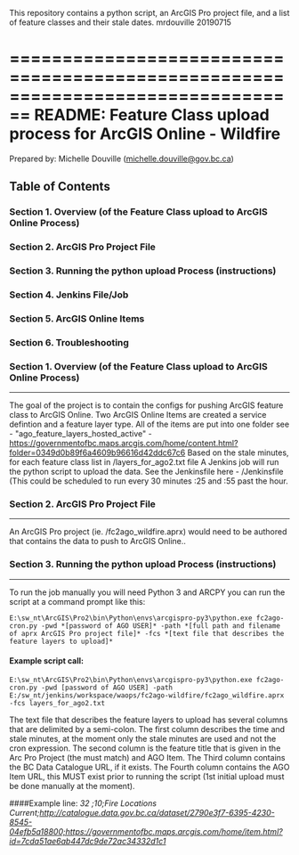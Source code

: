 This repository contains a python script, an ArcGIS Pro project file, and a list of feature classes and their stale dates. 
mrdouville 20190715

================================================================================
README: Feature Class upload process for ArcGIS Online - Wildfire 
================================================================================

Prepared by: Michelle Douville (michelle.douville@gov.bc.ca)

## Table of Contents

### Section 1. Overview (of the Feature Class upload to ArcGIS Online Process)
### Section 2. ArcGIS Pro Project File
### Section 3. Running the python upload Process (instructions)
### Section 4. Jenkins File/Job
### Section 5. ArcGIS Online Items
### Section 6. Troubleshooting
	

### Section 1. Overview (of the Feature Class upload to ArcGIS Online Process)
--------------------------------------------------------------------------------
The goal of the project is to contain the configs for pushing ArcGIS feature class to ArcGIS Online. 
Two ArcGIS Online Items are created a service defintion and a feature layer type. 
All of the items are put into one folder see - "ago_feature_layers_hosted_active" - https://governmentofbc.maps.arcgis.com/home/content.html?folder=0349d0b89f6a4609b96616d42ddc67c6
Based on the stale minutes, for each feature class list in /layers_for_ago2.txt file
A Jenkins job will run the python script to upload the data. See the Jenkinsfile here - /Jenkinsfile (This could be scheduled to run every 30 minutes :25 and :55 past the hour. 

    
### Section 2. ArcGIS Pro Project File
--------------------------------------------------------------------------------
An ArcGIS Pro project (ie. /fc2ago_wildfire.aprx) would need to be authored that contains the data to push to ArcGIS Online.. 
    
### Section 3. Running the python upload Process (instructions)
--------------------------------------------------------------------------------
    
To run the job manually you will need Python 3 and ARCPY you can run the script at a command prompt like this: 
    
    E:\sw_nt\ArcGIS\Pro2\bin\Python\envs\arcgispro-py3\python.exe fc2ago-cron.py -pwd *[password of AGO USER]* -path *[full path and filename of aprx ArcGIS Pro project file]* -fcs *[text file that describes the feature layers to upload]*
    
    
#### Example script call:
    E:\sw_nt\ArcGIS\Pro2\bin\Python\envs\arcgispro-py3\python.exe fc2ago-cron.py -pwd [password of AGO USER] -path E:/sw_nt/jenkins/workspace/waops/fc2ago-wildfire/fc2ago_wildfire.aprx -fcs layers_for_ago2.txt 
    
The text file that describes the feature layers to upload has several columns that are delimited by a semi-colon. 
The first column describes the time and stale minutes, at the moment only the stale minutes are used and not the cron expression. 
The second column is the feature title that is given in the Arc Pro Project (the must match) and AGO Item. 
The Third column contains the BC Data Catalogue URL, if it exists.
The Fourth column contains the AGO Item URL, this MUST exist prior to running the script (1st initial upload must be done manually at the moment). 
    
####Example line: 
    *32    ;10;Fire Locations Current;http://catalogue.data.gov.bc.ca/dataset/2790e3f7-6395-4230-8545-04efb5a18800;https://governmentofbc.maps.arcgis.com/home/item.html?id=7cda51ae6ab447dc9de72ac34332d1c1*
    

